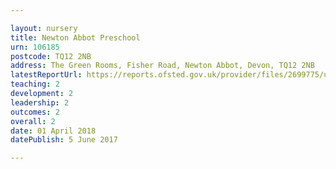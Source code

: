 ```yaml
---

layout: nursery
title: Newton Abbot Preschool
urn: 106185
postcode: TQ12 2NB
address: The Green Rooms, Fisher Road, Newton Abbot, Devon, TQ12 2NB
latestReportUrl: https://reports.ofsted.gov.uk/provider/files/2699775/urn/106185.pdf
teaching: 2
development: 2
leadership: 2
outcomes: 2
overall: 2
date: 01 April 2018 
datePublish: 5 June 2017

---
```

